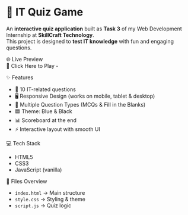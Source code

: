 # 📝 IT Quiz Game  

An **interactive quiz application** built as **Task 3** of my Web Development Internship at **SkillCraft Technology**.  
This project is designed to **test IT knowledge** with fun and engaging questions.  

🌐 Live Preview  
🔗 Click Here to Play - 

 ✨ Features  
- 🎯 10 IT-related questions
- 🖥️ Responsive Design (works on mobile, tablet & desktop)  
- 🔄 Multiple Question Types (MCQs & Fill in the Blanks)  
- 🟦 Theme: Blue & Black
- 📊 Scoreboard at the end  
- ⚡ Interactive layout with smooth UI

  
💻 Tech Stack  
- HTML5
- CSS3
- JavaScript (vanilla)

📂 Files Overview  
- `index.html` → Main structure  
- `style.css` → Styling & theme  
- `script.js` → Quiz logic  


